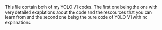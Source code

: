 This file contain both of my YOLO V1 codes. The first one being the one with very detailed exaplations about the code and the rescources that you can learn from and the second one being the pure code of YOLO V1 with no explanations.
